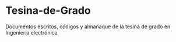 # Tesina-de-Grado
Documentos escritos, códigos y almanaque de la tesina de grado en Ingeniería electrónica
